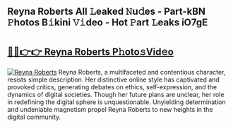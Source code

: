 ## Reyna Roberts All 𝙻eaked 𝙽u𝚍es - Part-kBN 𝙿hotos B𝚒kini 𝚅𝚒deo - Hot 𝙿art 𝙻eaks iO7gE

# <h2><a href="http://ld2o47.urlbe.top/?page=Reyna+Roberts">🔗🔗👉👉 Reyna Roberts P𝚑oto𝚜Vid𝚎o</a></h2>

[![Reyna Roberts](https://i.imgur.com/eBuTRDB.gif)](http://ld2o47.urlbe.top/?page=Reyna+Roberts)
Reyna Roberts, a multifaceted and contentious character, resists simple description. Her distinctive online style has captivated and provoked critics, generating debates on ethics, self-expression, and the dynamics of digital societies. Though her future plans are unclear, her role in redefining the digital sphere is unquestionable. Unyielding determination and undeniable magnetism propel Reyna Roberts to new heights in the digital community.
